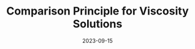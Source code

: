 ---
title: "Comparison Principle for Viscosity Solutions"
collection: talks
event: "WPI Workshop: Stochastics, Statistics, Machine Learning and Their Applications to Sustainable Finance and Energy Markets"
date: 2023-09-15
talk_type: "Conference presentation"
---